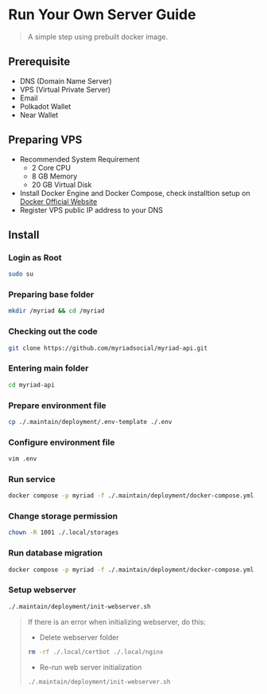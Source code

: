 # Run Your Own Server Guide

> A simple step using prebuilt docker image.

## Prerequisite
- DNS (Domain Name Server)
- VPS (Virtual Private Server)
- Email
- Polkadot Wallet
- Near Wallet

## Preparing VPS
- Recommended System Requirement
    - 2 Core CPU
    - 8 GB Memory
    - 20 GB Virtual Disk
- Install Docker Engine and Docker Compose, check installtion setup on [Docker Official Website](https://docs.docker.com/engine/install/debian)
- Register VPS public IP address to your DNS

## Install
### Login as Root
```bash
sudo su
```
### Preparing base folder
```bash
mkdir /myriad && cd /myriad
```
### Checking out the code
```bash
git clone https://github.com/myriadsocial/myriad-api.git
```
### Entering main folder
```bash
cd myriad-api
```
### Prepare environment file
```bash
cp ./.maintain/deployment/.env-template ./.env
```
### Configure environment file
```bash
vim .env
```
### Run service
```bash
docker compose -p myriad -f ./.maintain/deployment/docker-compose.yml --env-file ./.env --profile webserver up -d
```
### Change storage permission
```bash
chown -R 1001 ./.local/storages
```
### Run database migration
```bash
docker compose -p myriad -f ./.maintain/deployment/docker-compose.yml --env-file ./.env run --rm db_migration --rebuild --environment mainnet
```
### Setup webserver
```bash
./.maintain/deployment/init-webserver.sh
```
> If there is an error when initializing webserver, do this:
>- Delete webserver folder
>```bash
>rm -rf ./.local/certbot ./.local/nginx
>```
>- Re-run web server initialization
>```bash
>./.maintain/deployment/init-webserver.sh
>```